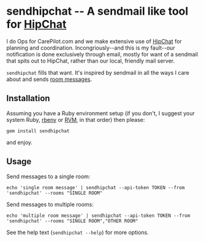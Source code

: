 sendhipchat -- A sendmail like tool for [HipChat](http://hipchat.com)
=====================================================================

I do Ops for CarePilot.com and we make extensive use of
[HipChat](http://hipchat.com) for planning and
coordination. Incongriously--and this is my fault--our notification is
done exclusively through email, mostly for want of a sendmail that
spits out to HipChat, rather than our local, friendly mail server.

`sendhipchat` fills that want. It's inspired by sendmail in all the
ways I care about and sends [room
messages](https://www.hipchat.com/docs/api/method/rooms/message).

Installation
------------

Assuming you have a Ruby environment setup (if you don't, I suggest
your system Ruby, [rbenv](https://github.com/sstephenson/rbenv) or
[RVM](http://beginrescueend.com/), in that order) then please:

    gem install sendhipchat

and enjoy.

Usage
-----

Send messages to a single room:

    echo 'single room message' | sendhipchat --api-token TOKEN --from 'sendhipchat' --rooms "SINGLE ROOM"

Send messages to multiple rooms:

    echo 'multiple room message' | sendhipchat --api-token TOKEN --from 'sendhipchat' --rooms "SINGLE ROOM","OTHER ROOM"

See the help text (`sendhipchat --help`) for more options.